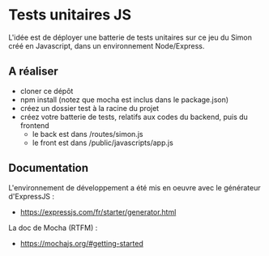 
# Tests unitaires JS

L'idée est de déployer une batterie de tests unitaires sur ce jeu du Simon 
créé en Javascript, dans un environnement Node/Express.

## A réaliser

- cloner ce dépôt
- npm install (notez que mocha est inclus dans le package.json)
- créez un dossier test à la racine du projet
- créez votre batterie de tests, relatifs aux codes du backend, puis du frontend
  - le back est dans /routes/simon.js
  - le front est dans /public/javascripts/app.js

## Documentation

L'environnement de développement a été mis en oeuvre avec le générateur d'ExpressJS :
- https://expressjs.com/fr/starter/generator.html

La doc de Mocha (RTFM) :
- https://mochajs.org/#getting-started